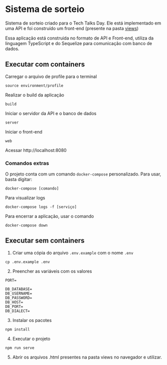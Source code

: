 # Sistema de sorteio

Sistema de sorteio criado para o Tech Talks Day. Ele está implementado em uma API e foi construído um front-end (presente na pasta [views](./views))


Essa aplicação está construida no formato de API e Front-end, utiliza da linguagem TypeScript e do Sequelize para comunicação com banco de dados.
## Executar com containers

Carregar o arquivo de profile para o terminal

```
source environment/profile
```

Realizar o build da aplicação
```
build
```

Iniciar o servidor da API e o banco de dados
```
server
```

Iniciar o front-end
```
web
```

Acessar http://localhost:8080


### Comandos extras

O projeto conta com um comando `docker-compose` personalizado. Para usar, basta digitar:
```
docker-compose [comando]
```

Para visualizar logs
```
docker-compose logs -f [serviço]
```

Para encerrar a aplicação, usar o comando
```
docker-compose down
```
## Executar sem containers

1. Criar uma cópia do arquivo ```.env.example``` com o nome ```.env```
```
cp .env.example .env
```

2. Preencher as variáveis com os valores
```
PORT=

DB_DATABASE=
DB_USERNAME=
DB_PASSWORD=
DB_HOST=
DB_PORT=
DB_DIALECT=
```

3. Instalar os pacotes
```
npm install
```

4. Executar o projeto
```
npm run serve
```

5. Abrir os arquivos .html presentes na pasta views no navegador e utilizar.


